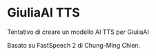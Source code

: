 # GiuliaAI TTS

Tentativo di creare un modello AI TTS per GiuliaAI

Basato su FastSpeech 2 di Chung-Ming Chien.